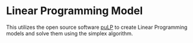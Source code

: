 # Linear Programming Model
This utilizes the open source software [puLP](https://pythonhosted.org/PuLP/index.html) to create Linear Programming models and solve them using the simplex algorithm.

